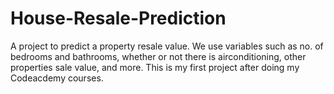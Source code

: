 # House-Resale-Prediction
A project to predict a property resale value. We use variables such as no. of bedrooms and bathrooms, whether or not there is airconditioning, other properties sale value, and more. This is my first project after doing my Codeacdemy courses.
